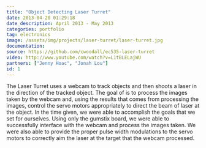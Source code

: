 ```yaml
---
title: "Object Detecting Laser Turret"
date: 2013-04-20 01:29:18
date_description: April 2013 - May 2013
categories: portfolio
tag: electronics
image: /assets/img/projects/laser-turret/laser-turret.jpg
documentation: 
source: https://github.com/cwoodall/ec535-laser-turret
video: http://www.youtube.com/watch?v=L1tBLELajWU
partners: ["Jenny Hoac", "Jonah Lou"]
id: 1
---
```


The Laser Turret uses a webcam to track objects and then shoots a laser in the direction of the tracked object. The goal of is to process the images taken by the webcam and, using the results that comes from processing the images, control the servo motors appropriately to direct the beam of laser at the object. In the time given, we were able to accomplish the goals that we set for ourselves. Using only the gumstix board, we were able to successfully interface with the webcam and process the images taken. We were also able to provide the proper pulse width modulations to the servo motors to correctly aim the laser at the target that the webcam processed.
